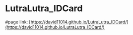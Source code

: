 # LutraLutra_IDCard

#page link:
[https://david11014.github.io/LutraLutra_IDCard/](https://david11014.github.io/LutraLutra_IDCard/)